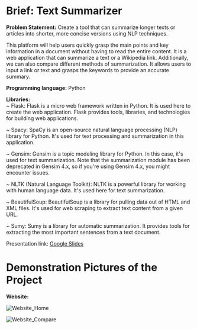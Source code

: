 # Brief: Text Summarizer

<b>Problem Statement:</b> Create a tool that can summarize longer texts or articles into shorter, more concise versions using NLP techniques.

This platform will help users quickly grasp the main points and key information in a document without having to read the entire content. It is a web application that can summarize a text or a Wikipedia link. Additionally, we can also compare different methods of summarization.
It allows users to input a link or text and grasps the keywords to provide an accurate summary.


<b>Programming language:</b> Python<br>

<b>Libraries:</b><br>
~   Flask: Flask is a micro web framework written in Python. It is used here to create the web application. Flask provides tools, libraries, and technologies for building web applications.<br>

~   Spacy: SpaCy is an open-source natural language processing (NLP) library for Python. It's used for text processing and summarization in this application.<br>

~   Gensim: Gensim is a topic modeling library for Python. In this case, it's used for text summarization. Note that the summarization module has been deprecated in Gensim 4.x, so if you're using Gensim 4.x, you might encounter issues.<br>

~   NLTK (Natural Language Toolkit): NLTK is a powerful library for working with human language data. It's used here for text summarization.<br>

~   BeautifulSoup: BeautifulSoup is a library for pulling data out of HTML and XML files. It's used for web scraping to extract text content from a given URL.<br>

~   Sumy: Sumy is a library for automatic summarization. It provides tools for extracting the most important sentences from a text document.<br>


Presentation link: [Google Slides](https://docs.google.com/presentation/d/1mF39OjadchSom_WzYQoSeuoA05aRdAkBE620oFKr1Oo/edit?usp=sharing)

# <b>Demonstration Pictures of the Project</b>

<b>Website:</b>

![Website_Home](https://github.com/Zein-Zeus/brief-textsummarizer/assets/123252432/baa3db85-5e9b-4211-ac06-429989ea1741)

![Website_Compare](https://github.com/Zein-Zeus/brief-textsummarizer/assets/123252432/58c1fc7d-1f8b-4799-942b-e46233dcd774)

